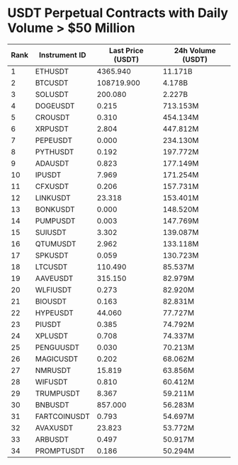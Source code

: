 # USDT Perpetual Contracts with Daily Volume > $50 Million

| Rank | Instrument ID | Last Price (USDT) | 24h Volume (USDT) |
|------|---------------|-------------------|-------------------|
| 1 | ETHUSDT | 4365.940 | 11.171B |
| 2 | BTCUSDT | 108719.900 | 4.178B |
| 3 | SOLUSDT | 200.080 | 2.227B |
| 4 | DOGEUSDT | 0.215 | 713.153M |
| 5 | CROUSDT | 0.310 | 454.134M |
| 6 | XRPUSDT | 2.804 | 447.812M |
| 7 | PEPEUSDT | 0.000 | 234.130M |
| 8 | PYTHUSDT | 0.192 | 197.772M |
| 9 | ADAUSDT | 0.823 | 177.149M |
| 10 | IPUSDT | 7.969 | 171.254M |
| 11 | CFXUSDT | 0.206 | 157.731M |
| 12 | LINKUSDT | 23.318 | 153.401M |
| 13 | BONKUSDT | 0.000 | 148.520M |
| 14 | PUMPUSDT | 0.003 | 147.769M |
| 15 | SUIUSDT | 3.302 | 139.087M |
| 16 | QTUMUSDT | 2.962 | 133.118M |
| 17 | SPKUSDT | 0.059 | 130.723M |
| 18 | LTCUSDT | 110.490 | 85.537M |
| 19 | AAVEUSDT | 315.150 | 82.979M |
| 20 | WLFIUSDT | 0.273 | 82.920M |
| 21 | BIOUSDT | 0.163 | 82.831M |
| 22 | HYPEUSDT | 44.060 | 77.727M |
| 23 | PIUSDT | 0.385 | 74.792M |
| 24 | XPLUSDT | 0.708 | 74.337M |
| 25 | PENGUUSDT | 0.030 | 70.213M |
| 26 | MAGICUSDT | 0.202 | 68.062M |
| 27 | NMRUSDT | 15.819 | 63.856M |
| 28 | WIFUSDT | 0.810 | 60.412M |
| 29 | TRUMPUSDT | 8.367 | 59.211M |
| 30 | BNBUSDT | 857.000 | 56.283M |
| 31 | FARTCOINUSDT | 0.793 | 54.697M |
| 32 | AVAXUSDT | 23.823 | 53.772M |
| 33 | ARBUSDT | 0.497 | 50.917M |
| 34 | PROMPTUSDT | 0.186 | 50.294M |
